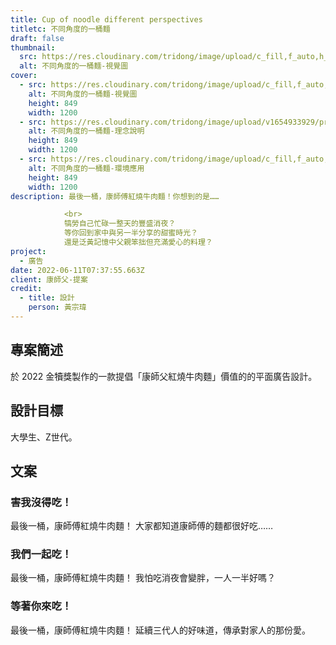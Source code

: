 ```yaml
---
title: Cup of noodle different perspectives
titletc: 不同角度的一桶麵
draft: false
thumbnail:
  src: https://res.cloudinary.com/tridong/image/upload/c_fill,f_auto,h_630,q_auto,w_1200/v1654933941/project/cup-of-noodle-different-perspectives/%E4%B8%8D%E5%90%8C%E8%A7%92%E5%BA%A6%E7%9A%84%E4%B8%80%E6%A1%B6%E9%BA%B5-%E8%A6%96%E8%A6%BA%E5%9C%96.jpg
  alt: 不同角度的一桶麵-視覺圖
cover:
  - src: https://res.cloudinary.com/tridong/image/upload/c_fill,f_auto,h_630,q_auto,w_1200/v1654933941/project/cup-of-noodle-different-perspectives/%E4%B8%8D%E5%90%8C%E8%A7%92%E5%BA%A6%E7%9A%84%E4%B8%80%E6%A1%B6%E9%BA%B5-%E8%A6%96%E8%A6%BA%E5%9C%96.jpg
    alt: 不同角度的一桶麵-視覺圖
    height: 849
    width: 1200
  - src: https://res.cloudinary.com/tridong/image/upload/v1654933929/project/cup-of-noodle-different-perspectives/%E4%B8%8D%E5%90%8C%E8%A7%92%E5%BA%A6%E7%9A%84%E4%B8%80%E6%A1%B6%E9%BA%B5-%E7%90%86%E5%BF%B5%E8%AA%AA%E6%98%8E.jpg
    alt: 不同角度的一桶麵-理念說明
    height: 849
    width: 1200
  - src: https://res.cloudinary.com/tridong/image/upload/c_fill,f_auto,h_630,q_auto,w_1200/v1654933930/project/cup-of-noodle-different-perspectives/%E4%B8%8D%E5%90%8C%E8%A7%92%E5%BA%A6%E7%9A%84%E4%B8%80%E6%A1%B6%E9%BA%B5-%E7%92%B0%E5%A2%83%E6%87%89%E7%94%A8.jpg
    alt: 不同角度的一桶麵-環境應用
    height: 849
    width: 1200
description: 最後一桶，康師傅紅燒牛肉麵！你想到的是……

            <br>
            犒勞自己忙碌一整天的豐盛消夜？
            等你回到家中與另一半分享的甜蜜時光？
            還是泛黃記憶中父親笨拙但充滿愛心的料理？
project:
  - 廣告
date: 2022-06-11T07:37:55.663Z
client: 康師父-提案
credit:
  - title: 設計
    person: 黃宗瑋
---
```

## 專案簡述

於 2022 金犢獎製作的一款提倡「康師父紅燒牛肉麵」價值的的平面廣告設計。

## 設計目標
大學生、Z世代。

## 文案

### 害我沒得吃！
最後一桶，康師傅紅燒牛肉麵！
大家都知道康師傅的麵都很好吃……
 
### 我們一起吃！
最後一桶，康師傅紅燒牛肉麵！
我怕吃消夜會變胖，一人一半好嗎？

### 等著你來吃！
最後一桶，康師傅紅燒牛肉麵！
延續三代人的好味道，傳承對家人的那份愛。